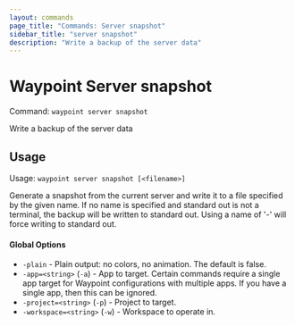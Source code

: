 ```yaml
---
layout: commands
page_title: "Commands: Server snapshot"
sidebar_title: "server snapshot"
description: "Write a backup of the server data"
---
```


# Waypoint Server snapshot

Command: `waypoint server snapshot`

Write a backup of the server data


## Usage

Usage: `waypoint server snapshot [<filename>]`


Generate a snapshot from the current server and write it to a file specified
by the given name. If no name is specified and standard out is not a terminal,
the backup will be written to standard out. Using a name of '-' will force writing
to standard out.

#### Global Options

- `-plain` - Plain output: no colors, no animation. The default is false.
- `-app=<string>` (`-a`) - App to target. Certain commands require a single app target for Waypoint configurations with multiple apps. If you have a single app, then this can be ignored.
- `-project=<string>` (`-p`) - Project to target.
- `-workspace=<string>` (`-w`) - Workspace to operate in.

